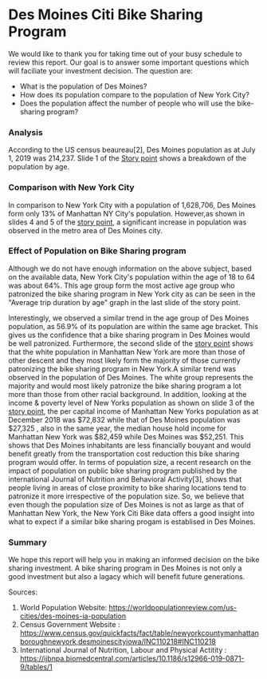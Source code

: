 # Des Moines Citi Bike Sharing Program 

We would like to thank you for taking time out of your busy schedule to review this report. Our goal is to answer some important questions which will faciliate your investment decision. The question are:
* What is the population of Des Moines? 
* How does its population compare to the population of New York City? 
* Does the population affect the number of people who will use the bike-sharing program? 
### Analysis 
According to the US census beaureau[2], Des Moines population as at July 1, 2019 was  214,237. Slide 1 of the [Story point](https://public.tableau.com/profile/femi.adeleke#!/vizhome/Book1_15955256267580/StoryPoints?publish=yes) shows a breakdown of the population by age.

### Comparison with New York City
In comparison to New York City with a population of 1,628,706, Des Moines form only 13% of Manhattan NY City's population. However,as shown in slides 4 and 5 of the [story point](https://public.tableau.com/profile/femi.adeleke#!/vizhome/Book1_15955256267580/StoryPoints?publish=yes), a significant increase in population was observed in the metro area of Des Moines city. 

### Effect of Population on Bike Sharing program
Although we do not have enough information on the above subject, based on the available data, New York City's population within the age of 18 to 64 was about 64%. This age group form the most active age group who patronized the bike sharing program in New York city as can be seen in the "Average trip duration by age" graph in the last slide of the story point. 

Interestingly, we observed a similar trend in the age group of Des Moines population, as 56.9% of its population are within the same age bracket. This gives us the confidence that a bike sharing program in Des Moines would be well patronized. Furthermore, the second slide of the [story point](https://public.tableau.com/profile/femi.adeleke#!/vizhome/Book1_15955256267580/StoryPoints?publish=yes) shows that the white population in Manhattan New York are more than those of other descent and they most likely form the majority of those currently patronizing the bike sharing program in New York.A similar trend was observed in the population of Des Moines. The white group represents the majority and would most likely patronize the bike sharing program a lot more than those from other racial background.
In addition, looking at the income & poverty level of New Yorks population as shown on slide 3 of the [story point](https://public.tableau.com/profile/femi.adeleke#!/vizhome/Book1_15955256267580/StoryPoints?publish=yes), the per capital income of Manhattan New Yorks population as at December 2018 was $72,832 while that of Des Moines population was $27,325 , also in the same year, the median house hold income for Manhattan New York was $82,459 while Des Moines was $52,251. This shows that Des Moines inhabitants are less financially bouyant and would benefit greatly from the transportation cost reduction this bike sharing program would offer. 
In terms of population size, a recent research on the impact of population on public bike sharing program published by the international Journal of Nutrition and Behavioral Activity[3], shows that people living in areas of close proximity to bike sharing locations tend to patronize it more irrespective of the population size. So, we believe that even though the population size of Des Moines is not as large as that of Manhattan New York, the New York Citi Bike data offers a good insight into what to expect if a similar bike sharing progam is establised in Des Moines. 

### Summary
We hope this report will help you in making an informed decision on the bike sharing investment. A bike sharing program in Des Moines is not only a good investment but also a lagacy which will benefit future generations. 


Sources:
1. World Population Website: https://worldpopulationreview.com/us-cities/des-moines-ia-population
2. Census Government Website : https://www.census.gov/quickfacts/fact/table/newyorkcountymanhattanboroughnewyork,desmoinescityiowa/INC110218#INC110218
3. International Journal of Nutrition, Labour and Physical Actitity :  https://ijbnpa.biomedcentral.com/articles/10.1186/s12966-019-0871-9/tables/1



 
